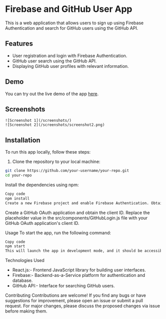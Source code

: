 # Firebase and GitHub User App

This is a web application that allows users to sign up using Firebase Authentication and search for GitHub users using the GitHub API.

## Features

- User registration and login with Firebase Authentication.
- GitHub user search using the GitHub API.
- Displaying GitHub user profiles with relevant information.

## Demo

You can try out the live demo of the app [here]((https://firebasegithub-user.netlify.app/signin)).

## Screenshots

```
![Screenshot 1](/screenshots/)
![Screenshot 2](/screenshots/screenshot2.png)
```

## Installation

To run this app locally, follow these steps:

1. Clone the repository to your local machine:

```bash
git clone https://github.com/your-username/your-repo.git
cd your-repo
```

Install the dependencies using npm:
```bash
Copy code
npm install
Create a new Firebase project and enable Firebase Authentication. Obtain the Firebase configuration object and replace the placeholder values in the src/firebase/firebaseConfig.js file with your Firebase project's configuration.
```

Create a GitHub OAuth application and obtain the client ID. Replace the placeholder value in the src/components/GitHubLogin.js file with your GitHub OAuth application's client ID.

Usage
To start the app, run the following command:

```bash
Copy code
npm start
This will launch the app in development mode, and it should be accessible at http://localhost:3000 in your web browser.
```

Technologies Used
- React.js:- Frontend JavaScript library for building user interfaces.
- Firebase:- Backend-as-a-Service platform for authentication and database.
- GitHub API:- Interface for searching GitHub users.


Contributing
Contributions are welcome! If you find any bugs or have suggestions for improvement, please open an issue or submit a pull request. For major changes, please discuss the proposed changes via issue before making them.

